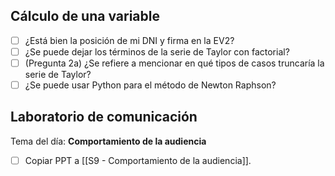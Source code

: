 ## Cálculo de una variable

- [ ] ¿Está bien la posición de mi DNI y firma en la EV2?
- [ ] ¿Se puede dejar los términos de la serie de Taylor con factorial?
- [ ] (Pregunta 2a) ¿Se refiere a mencionar en qué tipos de casos truncaría la serie de Taylor?
- [ ] ¿Se puede usar Python para el método de Newton Raphson?

## Laboratorio de comunicación

Tema del día: **Comportamiento de la audiencia**

- [ ] Copiar PPT a [[S9 - Comportamiento de la audiencia]].
